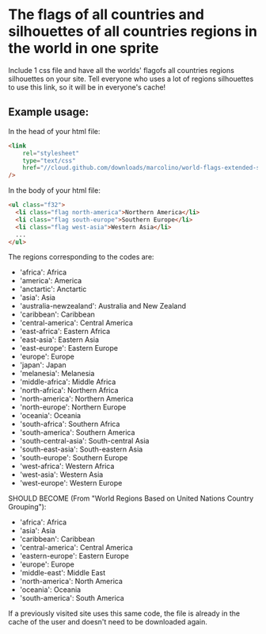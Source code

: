 # The flags of all countries and silhouettes of all countries regions in the world in one sprite

Include 1 css file and have all the worlds' flagofs all countries regions silhouettes on your site. Tell everyone who uses a lot of regions silhouettes to use this link, so it will be in everyone's cache!

## Example usage:

In the head of your html file:

```html
<link
    rel="stylesheet"
    type="text/css"
    href="//cloud.github.com/downloads/marcolino/world-flags-extended-sprite/flags32.css"
/>
```

In the body of your html file:

```html
<ul class="f32">
  <li class="flag north-america">Northern America</li>
  <li class="flag south-europe">Southern Europe</li>
  <li class="flag west-asia">Western Asia</li>
  ...
</ul>
```

The regions corresponding to the codes are:

- 'africa':               Africa
- 'america':              America
- 'anctartic':            Anctartic
- 'asia':                 Asia
- 'australia-newzealand': Australia and New Zealand
- 'caribbean':            Caribbean
- 'central-america':      Central America
- 'east-africa':          Eastern Africa
- 'east-asia':            Eastern Asia
- 'east-europe':          Eastern Europe
- 'europe':               Europe
- 'japan':                Japan
- 'melanesia':            Melanesia
- 'middle-africa':        Middle Africa
- 'north-africa':         Northern Africa
- 'north-america':        Northern America
- 'north-europe':         Northern Europe
- 'oceania':              Oceania
- 'south-africa':         Southern Africa
- 'south-america':        Southern America
- 'south-central-asia':   South-central Asia
- 'south-east-asia':      South-eastern Asia
- 'south-europe':         Southern Europe
- 'west-africa':          Western Africa
- 'west-asia':            Western Asia
- 'west-europe':          Western Europe

SHOULD BECOME (From "World Regions Based on United Nations Country Grouping"):

  - 'africa':             Africa
  - 'asia':               Asia
  - 'caribbean':          Caribbean
  - 'central-america':    Central America
  - 'eastern-europe':     Eastern Europe
  - 'europe':             Europe
  - 'middle-east':        Middle East
  - 'north-america':      North America
  - 'oceania':            Oceania
  - 'south-america':      South America


If a previously visited site uses this same code, the file is already in the cache of the user and doesn't need to be downloaded again.
